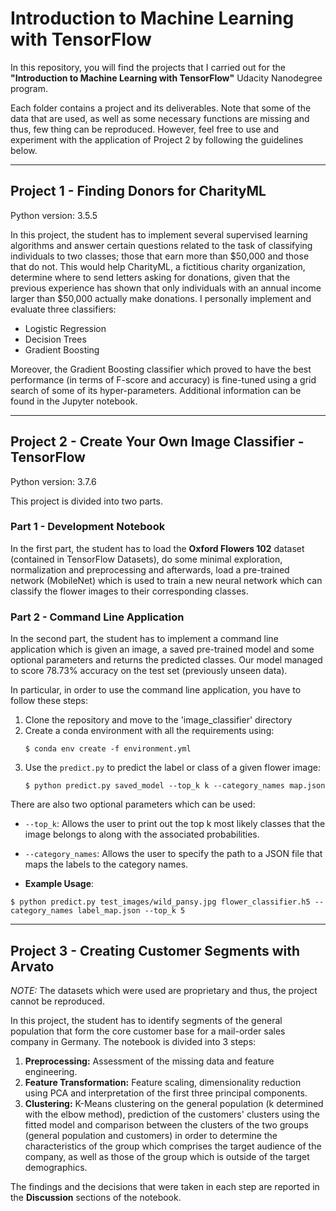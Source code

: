 # Introduction to Machine Learning with TensorFlow

In this repository, you will find the projects that I carried out for the __"Introduction to Machine Learning with TensorFlow"__ Udacity Nanodegree program.

Each folder contains a project and its deliverables. Note that some of the data that are used, as well as some necessary functions are missing and thus, few thing can be reproduced. However, feel free to use and experiment with the application of Project 2 by following the guidelines below.

---

## Project 1 - Finding Donors for CharityML

Python version: 3.5.5

In this project, the student has to implement several supervised learning algorithms and answer certain questions related to the task of classifying individuals to two classes; those that earn more than $50,000 and those that do not. This would help CharityML, a fictitious charity organization, determine where to send letters asking for donations, given that the previous experience has shown that only individuals with an annual income larger than $50,000 actually make donations. I personally implement and evaluate three classifiers: 

- Logistic Regression
- Decision Trees
- Gradient Boosting 

Moreover, the Gradient Boosting classifier which proved to have the best performance (in terms of F-score and accuracy) is fine-tuned using a grid search of some of its hyper-parameters. Additional information can be found in the Jupyter notebook.

---

## Project 2 - Create Your Own Image Classifier - TensorFlow

Python version: 3.7.6

This project is divided into two parts. 

### Part 1 - Development Notebook
In the first part, the student has to load the __Oxford Flowers 102__ dataset (contained in TensorFlow Datasets), do some minimal exploration, normalization and preprocessing and afterwards, load a pre-trained network (MobileNet) which is used to train a new neural network which can classify the flower images to their corresponding classes.

### Part 2 - Command Line Application
In the second part, the student has to implement a command line application which is given an image, a saved pre-trained model and some optional parameters and returns the predicted classes. Our model managed to score 78.73% accuracy on the test set (previously unseen data).

In particular, in order to use the command line application, you have to follow these steps:
1. Clone the repository and move to the 'image_classifier' directory
2. Create a conda environment with all the requirements using: 
   ```
   $ conda env create -f environment.yml
   ```
3. Use the ```predict.py``` to predict the label or class of a given flower image: 
   ```
   $ python predict.py saved_model --top_k k --category_names map.json 
   ```

There are also two optional parameters which can be used:
* ```--top_k```: Allows the user to print out the top k most likely classes that the image belongs to along with the associated probabilities.
* ```--category_names```: Allows the user to specify the path to a JSON file that maps the labels to the category names.

* __Example Usage__:

```$ python predict.py test_images/wild_pansy.jpg flower_classifier.h5 --category_names label_map.json --top_k 5```

---
## Project 3 - Creating Customer Segments with Arvato

_NOTE:_ The datasets which were used are proprietary and thus, the project cannot be reproduced.

In this project, the student has to identify segments of the general population that form the core customer base for a mail-order sales company in Germany. The notebook is divided into 3 steps:

1. **Preprocessing:** Assessment of the missing data and feature engineering.
2. **Feature Transformation:** Feature scaling, dimensionality reduction using PCA and interpretation of the first three principal components.
3. **Clustering:** K-Means clustering on the general population (k determined with the elbow method), prediction of the customers' clusters using the fitted model and comparison between the clusters of the two groups (general population and customers) in order to determine the characteristics of the group which comprises the target audience of the company, as well as those of the group which is outside of the target demographics.

The findings and the decisions that were taken in each step are reported in the **Discussion** sections of the notebook.

